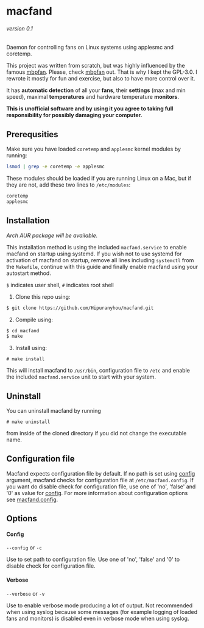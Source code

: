 # macfand
###### version 0.1

Daemon for controlling fans on Linux systems using applesmc and coretemp.

This project was written from scratch, but was highly influenced by the famous [mbpfan](https://github.com/linux-on-mac/mbpfan). Please, check [mbpfan](https://github.com/linux-on-mac/mbpfan) out. That is why I kept the GPL-3.0. I rewrote it mostly for fun and exercise, but also to have more control over it.

It has **automatic detection** of all your **fans**, their **settings** (max and min speed), maximal **temperatures** and hardware temperature **monitors**.

**This is unofficial software and by using it you agree to taking full responsibility for possibly damaging your computer.**

## Prerequsities

Make sure you have loaded `coretemp` and `applesmc` kernel modules by running:

```bash
lsmod | grep -e coretemp -e applesmc
```

These modules should be loaded if you are running Linux on a Mac, but if they are not, add these two lines to `/etc/modules`:

```bash
coretemp
applesmc
```

## Installation

*Arch AUR package will be available.* 

This installation method is using the included `macfand.service` to enable macfand on startup using systemd. If you wish not to use systemd for activation of macfand on startup, remove all lines including `systemctl` from the `Makefile`, continue with this guide and finally enable macfand using your autostart method.

`$` indicates user shell, `#` indicates root shell

1. Clone this repo using:

```bash    
$ git clone https://github.com/Hipuranyhou/macfand.git
```

2. Compile using:

```bash
$ cd macfand
$ make
```

3. Install using:

```
# make install
```

This will install macfand to `/usr/bin`, configuration file to `/etc` and enable the included `macfand.service` unit to start with your system.

## Uninstall

You can uninstall macfand by running 

```
# make uninstall
```

from inside of the cloned directory if you did not change the executable name.

## Configuration file

Macfand expects configuration file by default. If no path is set using [config](https://github.com/Hipuranyhou/macfand#config) argument, macfand checks for configuration file at `/etc/macfand.config`. If you want do disable check for configuration file, use one of 'no', 'false' and '0' as value for [config](https://github.com/Hipuranyhou/macfand#config). For more information about configuration 
options see [macfand.config](https://github.com/Hipuranyhou/macfand/blob/master/macfand.config).

## Options

#### Config
`--config` or `-c`

Use to set path to configuration file. Use one of 'no', 'false' and '0' to disable check for configuration file.

#### Verbose
`--verbose` or `-v`

Use to enable verbose mode producing a lot of output. Not recommended when using
syslog because some messages (for example logging of loaded fans and monitors) is disabled even in verbose mode
when using syslog.
